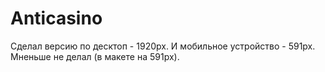 # Anticasino

Сделал версию по десктоп - 1920px.
И мобильное устройство - 591px.
Мненьше не делал (в макете на 591px). 
